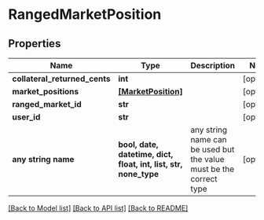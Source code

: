 # RangedMarketPosition


## Properties
Name | Type | Description | Notes
------------ | ------------- | ------------- | -------------
**collateral_returned_cents** | **int** |  | [optional] 
**market_positions** | [**[MarketPosition]**](MarketPosition.md) |  | [optional] 
**ranged_market_id** | **str** |  | [optional] 
**user_id** | **str** |  | [optional] 
**any string name** | **bool, date, datetime, dict, float, int, list, str, none_type** | any string name can be used but the value must be the correct type | [optional]

[[Back to Model list]](../README.md#documentation-for-models) [[Back to API list]](../README.md#documentation-for-api-endpoints) [[Back to README]](../README.md)


